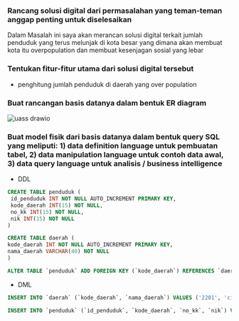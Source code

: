 ### Rancang solusi digital dari permasalahan yang teman-teman anggap penting untuk diselesaikan
Dalam Masalah ini saya akan merancan solusi digital terkait jumlah penduduk yang terus melunjak di kota besar yang dimana akan membuat kota itu overpopulation dan membuat kesenjagan sosial yang lebar

### Tentukan fitur-fitur utama dari solusi digital tersebut 
- penghitung jumlah penduduk di daerah yang over population

### Buat rancangan basis datanya dalam bentuk ER diagram
![uass drawio](https://user-images.githubusercontent.com/100655814/176568900-8675a314-bc03-47cd-aa0d-43be6b0440a2.png)

### Buat model fisik dari basis datanya dalam bentuk query SQL yang meliputi: 1) data definition language untuk pembuatan tabel, 2) data manipulation language untuk contoh data awal, 3) data query language untuk analisis / business intelligence
- DDL

 ```sql
 CREATE TABLE penduduk (
  id_penduduk INT NOT NULL AUTO_INCREMENT PRIMARY KEY,
  kode_daerah INT(15) NOT NULL,
  no_kk INT(15) NOT NULL,
  nik INT(15) NOT NULL
)
 ```
  
  ```sql
CREATE TABLE daerah (
  kode_daerah INT NOT NULL AUTO_INCREMENT PRIMARY KEY,
  nama_daerah VARCHAR(40) NOT NULL
)
 ```
  ```sql
ALTER TABLE `penduduk` ADD FOREIGN KEY (`kode_daerah`) REFERENCES `daerah`(`kode_daerah`) ON DELETE RESTRICT ON UPDATE RESTRICT;
  ```
- DML 

```sql
INSERT INTO `daerah` (`kode_daerah`, `nama_daerah`) VALUES ('2201', 'cibiru'), ('2202', 'ujung berung'), ('2203', 'cimahi');
```
```sql
INSERT INTO `penduduk` (`id_penduduk`, `kode_daerah`, `no_kk`, `nik`) VALUES (NULL, '2201', '123456789', '121212344'), (NULL, '2201', '123456789', '121212345'), (NULL, '2201', '123456789', '121212346'), (NULL, '2201', '123456789', '121212347'), (NULL, '2201', '123456789', '121212348'), (NULL, '2202', '123456788', '114536742'), (NULL, '2202', '123456788', '114536742'), (NULL, '2203', '123456778', '757675657');
  ```
